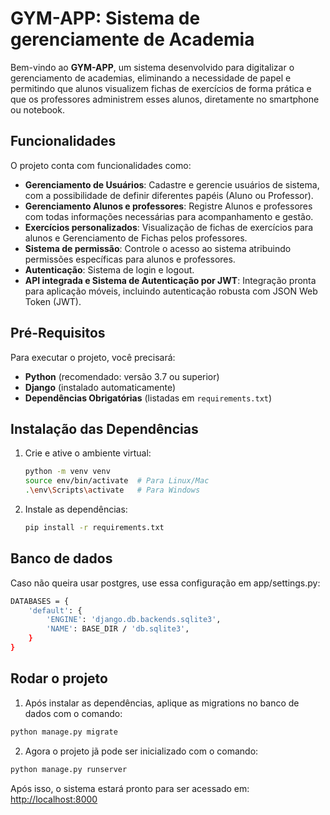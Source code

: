 # GYM-APP: Sistema de gerenciamente de Academia

Bem-vindo ao **GYM-APP**, um sistema desenvolvido para digitalizar o gerenciamento de 
academias, eliminando a necessidade de papel e permitindo que alunos visualizem fichas 
de exercícios de forma prática e que os professores administrem esses alunos, diretamente no smartphone
ou notebook.

## Funcionalidades

O projeto conta com funcionalidades como:

- **Gerenciamento de Usuários**: Cadastre e gerencie usuários de sistema, com a possibilidade de definir
diferentes papéis (Aluno ou Professor).
- **Gerenciamento Alunos e professores**: Registre Alunos e professores com todas informações necessárias
para acompanhamento e gestão. 
- **Exercícios personalizados**: Visualização de fichas de exercícios para alunos e Gerenciamento de 
Fichas pelos professores.
- **Sistema de permissão**: Controle o acesso ao sistema atribuindo permissões específicas para alunos e 
professores.
- **Autenticação**: Sistema de login e logout.
- **API integrada e Sistema de Autenticação por JWT**: Integração pronta para aplicação móveis, incluindo 
autenticação robusta com JSON Web Token (JWT).

## Pré-Requisitos

Para executar o projeto, você precisará:
- **Python** (recomendado: versão 3.7 ou superior)
- **Django** (instalado automaticamente)
- **Dependências Obrigatórias** (listadas em `requirements.txt`)

## Instalação das Dependências

1. Crie e ative o ambiente virtual:

    ```bash
    python -m venv venv
    source env/bin/activate  # Para Linux/Mac
    .\env\Scripts\activate   # Para Windows
    ```

2. Instale as dependências:

    ```bash
    pip install -r requirements.txt
    ```

## Banco de dados

Caso não queira usar postgres, use essa configuração em app/settings.py:

```bash
DATABASES = {
    'default': {
        'ENGINE': 'django.db.backends.sqlite3',
        'NAME': BASE_DIR / 'db.sqlite3',
    }
}
```

## Rodar o projeto

1. Após instalar as dependências, aplique as migrations no banco de dados com o comando:
```bash
python manage.py migrate
```

2. Agora o projeto jã pode ser inicializado com o comando:
```bash
python manage.py runserver
```

Após isso, o sistema estará pronto para ser acessado em:
[http://localhost:8000](http://localhost:8000)
